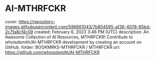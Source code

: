 # AI-MTHRFCKR

cover: https://repository-images.githubusercontent.com/596661043/7b804595-af36-4078-85bd-2c7fa8cf4c09
created: February 6, 2023 3:46 PM (UTC)
description: An Awesome Collection of AI Resources, MTHRFCKR! Contribute to whoisdsmith/AI-MTHRFCKR development by creating an account on GitHub.
folder: BOOKMRKS-MTHRFCKR / MTHRFCKR
url: https://github.com/whoisdsmith/AI-MTHRFCKR